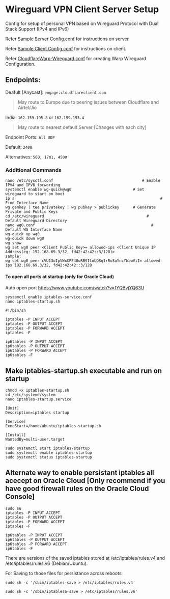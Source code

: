 # Wireguard VPN Client Server Setup
Config for setup of personal VPN based on Wireguard Protocol with Dual Stack Support (IPv4 and IPv6)

Refer [Sample Server Config.conf](https://github.com/AD2011/WireguardVPNConfig/blob/main/Sample%20Client%20Config.conf) for instructions on server.

Refer [Sample Client Config.conf](https://github.com/AD2011/WireguardVPNConfig/blob/main/Sampe%20Client%20Config.conf) for instructions on client.

Refer [CloudflareWarp-Wireguard.conf](https://github.com/AD2011/WireguardVPNConfig/blob/main/CloudflareWarp-Wireguard.conf) for creating Warp Wireguard Configuration. 

## Endpoints:
Deafult [Anycast]: `engage.cloudflareclient.com`
> May route to Europe due to peering issues between Cloudflare and Airtel/Jio

India: `162.159.195.8` or `162.159.193.4`
> May route to nearest default Server [Changes with each city]

Endpoint Ports: `All UDP`

Default: `2408`

Alternatives: `500, 1701, 4500`

### Additional Commands
```
nano /etc/sysctl.conf			                            # Enable IPV4 and IPV6 forwarding
systemctl enable wg-quick@wg0	                        # Set wireguard to start on boot
ip a							                                    # Find Interface Name
wg genkey | tee privatekey | wg pubkey > publickey		# Generate Private and Public Keys
cd /etc/wireguard				                              # Default Wireguard Directory
nano wg0.conf					                                # Default WG Interface Name
wg-quick up wg0
wg-quick down wg0
wg show
wg set wg0 peer <Client Public Key>= allowed-ips <Client Unique IP Address(eg: 192.168.69.3/32, fd42:42:42::3/128)>
sample:
wg set wg0 peer cVU13uIpVWxCPE40uRB9ItoUQSq1rRuSuYncYWawViI= allowed-ips 192.168.69.3/32, fd42:42:42::3/128
```

#### To open all ports at startup (only for Oracle Cloud)

Auto open port https://www.youtube.com/watch?v=fYQBvjYQ63U
```
systemctl enable iptables-service.conf
nano iptables-startup.sh

#!/bin/sh

iptables -P INPUT ACCEPT
iptables -P OUTPUT ACCEPT
iptables -P FORWARD ACCEPT
iptables -F

ip6tables -P INPUT ACCEPT
ip6tables -P OUTPUT ACCEPT
ip6tables -P FORWARD ACCEPT
ip6tables -F
```

## Make iptables-startup.sh executable and run on startup
```
chmod +x iptables-startup.sh
cd /etc/systemd/system
nano iptables-startup.service

[Unit]
Description=iptables startup

[Service]
ExecStart=/home/ubuntu/iptables-startup.sh

[Install]
WantedBy=multi-user.target

sudo systemctl start iptables-startup
sudo systemctl enable iptables-startup
sudo systemctl status iptables-startup
```

## Alternate way to enable persistant iptables all acecept on Oracle Cloud  [Only recommend if you have good firewall rules on the Oracle Cloud Console]
```
sudo su
iptables -P INPUT ACCEPT
iptables -P OUTPUT ACCEPT
iptables -P FORWARD ACCEPT
iptables -F

ip6tables -P INPUT ACCEPT
ip6tables -P OUTPUT ACCEPT
ip6tables -P FORWARD ACCEPT
ip6tables -F
```
There are versions of the saved iptables stored at /etc/iptables/rules.v4 and /etc/iptables/rules.v6 (Debian/Ubuntu). 

For Saving to those files for persistance across reboots:

`sudo sh -c '/sbin/iptables-save > /etc/iptables/rules.v4'`

`sudo sh -c '/sbin/iptables6-save > /etc/iptables/rules.v6'`
